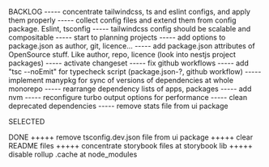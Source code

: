 BACKLOG
----- concentrate tailwindcss, ts and eslint configs, and apply them properly
----- collect config files and extend them from config package. Eslint, tsconfig
----- tailwindcss config should be scalable and compositable
----- start to planning projects
----- add options to package.json as author, git, licence...
----- add package.json attributes of OpenSource stuff. Like author, repo, licence (look into nestjs project packages)
----- activate changeset
----- fix github workflows
----- add "tsc --noEmit" for typecheck script (package.json-?, github workflow)
----- implement manypkg for sync of versions of dependencies at whole monorepo
----- rearrange dependency lists of apps, packages
----- add nvm
----- reconfigure turbo output options for performance
----- clean deprecated dependencies
----- remove stats file from ui package

SELECTED

DONE
+++++ remove tsconfig.dev.json file from ui package
+++++ clear README files
+++++ concentrate storybook files at storybook lib
+++++ disable rollup .cache at node_modules
